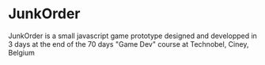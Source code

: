 # JunkOrder
JunkOrder is a small javascript game prototype designed and developped in 3 days at the end of the 70 days "Game Dev" course at Technobel, Ciney, Belgium
